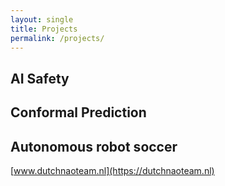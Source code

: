 ```yaml
---
layout: single
title: Projects
permalink: /projects/
---
```


## AI Safety


## Conformal Prediction


## Autonomous robot soccer
[www.dutchnaoteam.nl](https://dutchnaoteam.nl)